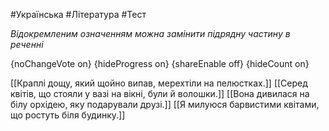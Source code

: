 #Українська #Література #Тест

*Відокремленим означенням можна замінити підрядну частину в реченні*

{noChangeVote on}
{hideProgress on}
{shareEnable off}
{hideCount on}

[[Краплі дощу, який щойно випав, мерехтіли на пелюстках.]]
[[Серед квітів, що стояли у вазі на вікні, були й волошки.]]
[[Вона дивилася на білу орхідею, яку подарували друзі.]]
[[Я милуюся барвистими квітами, що ростуть біля будинку.]]
